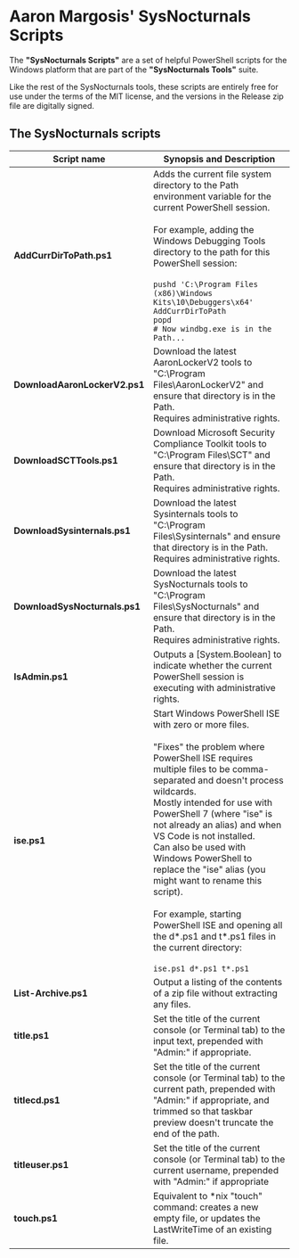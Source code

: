 # Aaron Margosis' SysNocturnals Scripts

The **"SysNocturnals Scripts"** are a set of helpful PowerShell scripts for the Windows platform that are part of the **"SysNocturnals Tools"** suite.

Like the rest of the SysNocturnals tools, these scripts are entirely free for use under the terms of the MIT license, and the versions in the Release zip file are digitally signed.

## The SysNocturnals scripts

|Script name|Synopsis and Description|
|---|---|
|**AddCurrDirToPath.ps1**|Adds the current file system directory to the Path environment variable for the current PowerShell session.<br><br>For example, adding the Windows Debugging Tools directory to the path for this PowerShell session:<br><br>`pushd 'C:\Program Files (x86)\Windows Kits\10\Debuggers\x64'`<br>`AddCurrDirToPath`<br>`popd`<br>`# Now windbg.exe is in the Path...`|
|**DownloadAaronLockerV2.ps1**|Download the latest AaronLockerV2 tools to "C:\Program Files\AaronLockerV2" and ensure that directory is in the Path.<br>Requires administrative rights.|
|**DownloadSCTTools.ps1**|Download Microsoft Security Compliance Toolkit tools to "C:\Program Files\SCT" and ensure that directory is in the Path.<br>Requires administrative rights.|
|**DownloadSysinternals.ps1**|Download the latest Sysinternals tools to "C:\Program Files\Sysinternals" and ensure that directory is in the Path.<br>Requires administrative rights.|
|**DownloadSysNocturnals.ps1**|Download the latest SysNocturnals tools to "C:\Program Files\SysNocturnals" and ensure that directory is in the Path.<br>Requires administrative rights.|
|**IsAdmin.ps1**|Outputs a [System.Boolean] to indicate whether the current PowerShell session is executing with administrative rights.|
|**ise.ps1**|Start Windows PowerShell ISE with zero or more files.<br><br>"Fixes" the problem where PowerShell ISE requires multiple files to be comma-separated and doesn't process wildcards.<br>Mostly intended for use with PowerShell 7 (where "ise" is not already an alias) and when VS Code is not installed.<br>Can also be used with Windows PowerShell to replace the "ise" alias (you might want to rename this script).<br><br>For example, starting PowerShell ISE and opening all the d*.ps1 and t*.ps1 files in the current directory:<br><br>`ise.ps1 d*.ps1 t*.ps1`|
|**List-Archive.ps1**|Output a listing of the contents of a zip file without extracting any files.|
|**title.ps1**|Set the title of the current console (or Terminal tab) to the input text, prepended with "Admin:" if appropriate.|
|**titlecd.ps1**|Set the title of the current console (or Terminal tab) to the current path, prepended with "Admin:" if appropriate, and trimmed so that taskbar preview doesn't truncate the end of the path.|
|**titleuser.ps1**|Set the title of the current console (or Terminal tab) to the current username, prepended with "Admin:" if appropriate|
|**touch.ps1**|Equivalent to *nix "touch" command: creates a new empty file, or updates the LastWriteTime of an existing file.|


